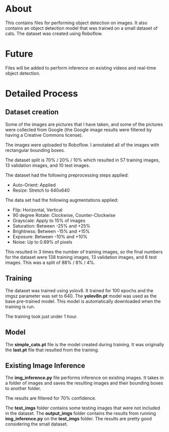 # About  
 This contains files for performing object detection on images. It also contains an object detection model that was trained on a small dataset of cats. The dataset was created using Roboflow. 
 
# Future 
Files will be added to perform inference on existing videos and real-time object detection. 

# Detailed Process

## Dataset creation 
Some of the images are pictures that I have taken, and some of the pictures were collected from Google (the Google image results were filtered by having a Creative Commons license). 

The images were uploaded to Roboflow. I annotated all of the images with rectangular bounding boxes. 

The dataset split is 70% / 20% / 10% which resulted in 57 training images, 13 validation images, and 10 test images. 

The dataset had the following preprocessing steps applied: 
- Auto-Orient: Applied 
- Resize: Stretch to 640x640 

The data set had the following augmentations applied: 
- Flip: Horizontal, Vertical 
- 90 degree Rotate: Clockwise, Counter-Clockwise
- Grayscale: Apply to 15% of images 
- Saturation: Between -25% and +25% 
- Brightness: Between -15% and +15% 
- Exposure: Between -10% and +10% 
- Noise: Up to 0.89% of pixels 

This resulted in 3 times the number of training images, so the final numbers for the dataset were 138 training images, 13 validation images, and 6 test images. This was a split of 88% / 8% / 4%. 

## Training 
The dataset was trained using yolov8. It trained for 100 epochs and the imgsz parameter was set to 640. The **yolov8n.pt** model was used as the base pre-trained model. This model is automatically downloaded when the training is run. 

The training took just under 1 hour. 

## Model 
The **simple_cats.pt** file is the model created during training. It was originally the **last.pt** file that resulted from the training. 

## Existing Image Inference 
The **img_inference.py** file performs inference on existing images. It takes in a folder of images and saves the resulting images and their bounding boxes to another folder. 

The results are filtered for 70% confidence. 

The **test_imgs** folder contains some testing images that were not included in the dataset. The **output_imgs** folder contains the results from running **img_inference.py** on the **test_imgs** folder. The results are pretty good considering the small dataset. 

